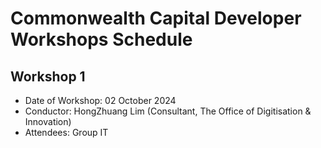 # Commonwealth Capital Developer Workshops Schedule

## Workshop 1
- Date of Workshop: 02 October 2024
- Conductor: HongZhuang Lim (Consultant, The Office of Digitisation & Innovation)
- Attendees: Group IT
